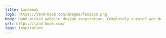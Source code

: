 ```yaml
---
title: Landbook
logo: https://land-book.com/images/favicon.png
body: Hand-picked website design inspiration. Completely curated web design update daily.
url: https://land-book.com/
tags: inspiration
---
```

